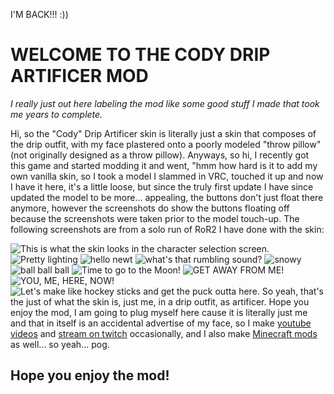 
I'M BACK!!! :))

# WELCOME TO THE CODY DRIP ARTIFICER MOD
*I really just out here labeling the mod like some good stuff I made that took me years to complete.*

Hi, so the "Cody" Drip Artificer skin is literally just a skin that composes of the drip outfit, with my face plastered onto a poorly modeled "throw pillow" (not originally designed as a throw pillow). Anyways, so hi, I recently got this game and started modding it and went, "hmm how hard is it to add my own vanilla skin, so I took a model I slammed in VRC, touched it up and now I have it here, it's a little loose, but since the truly first update I have since updated the model to be more... appealing, the buttons don't just float there anymore, however the screenshots do show the buttons floating off because the screenshots were taken prior to the model touch-up. The following screenshots are from a solo run of RoR2 I have done with the skin:

![This is what the skin looks in the character selection screen.](https://i.imgur.com/XpDUJAU.jpg)
![Pretty lighting](https://i.imgur.com/0u2w49Y.jpg)
![hello newt](https://i.imgur.com/gY1hv6g.jpg)
![what's that rumbling sound?](https://i.imgur.com/x7QtAXU.jpg)
![snowy](https://i.imgur.com/5mMEXSi.jpg)
![ball ball ball](https://i.imgur.com/mAwi7Ll.jpg)
![Time to go to the Moon!](https://i.imgur.com/sg6rySn.jpg)
![GET AWAY FROM ME!](https://i.imgur.com/yRWiXto.jpg)
![YOU, ME, HERE, NOW!](https://i.imgur.com/vcOag1O.jpg)
![Let's make like hockey sticks and get the puck outta here.](https://i.imgur.com/7JfU50F.jpg)
So yeah, that's the just of what the skin is, just me, in a drip outfit, as artificer. Hope you enjoy the mod, I am going to plug myself here cause it is literally just me and that in itself is an accidental advertise of my face, so I make [youtube videos](https://www.youtube.com/channel/UCkQLVQNgK6i01Gm6J1Y6Ntw) and [stream on twitch](https://www.twitch.tv/decodinator_x) occasionally, and I also make [Minecraft mods](https://www.curseforge.com/members/decodinator_x/projects) as well... so yeah... pog. 

## **Hope you enjoy the mod!**

